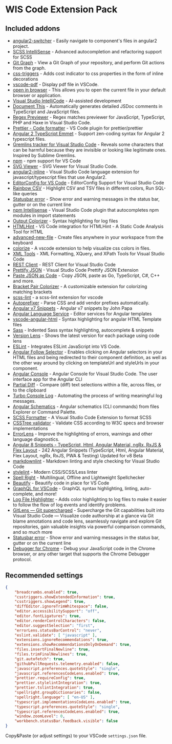 # WIS Code Extension Pack

## Included addons

* [angular2-switcher](https://marketplace.visualstudio.com/items?itemName=infinity1207.angular2-switcher) - Easily navigate to component's files in angular2 project.
* [SCSS IntelliSense](https://marketplace.visualstudio.com/items?itemName=mrmlnc.vscode-scss) - Advanced autocompletion and refactoring support for SCSS
* [Git Graph](https://marketplace.visualstudio.com/items?itemName=mhutchie.git-graph) - View a Git Graph of your repository, and perform Git actions from the graph.
* [css-triggers](https://marketplace.visualstudio.com/items?itemName=kisstkondoros.csstriggers) - Adds cost indicator to css properties in the form of inline decorations
* [vscode-pdf](https://marketplace.visualstudio.com/items?itemName=tomoki1207.pdf) - Display pdf file in VSCode.
* [open in browser](https://marketplace.visualstudio.com/items?itemName=techer.open-in-browser) - This allows you to open the current file in your default browser or application.
* [Visual Studio IntelliCode](https://marketplace.visualstudio.com/items?itemName=VisualStudioExptTeam.vscodeintellicode) - AI-assisted development
* [Document This](https://marketplace.visualstudio.com/items?itemName=joelday.docthis) - Automatically generates detailed JSDoc comments in TypeScript and JavaScript files.
* [Regex Previewer](https://marketplace.visualstudio.com/items?itemName=chrmarti.regex) - Regex matches previewer for JavaScript, TypeScript, PHP and Haxe in Visual Studio Code.
* [Prettier - Code formatter](https://marketplace.visualstudio.com/items?itemName=esbenp.prettier-vscode) - VS Code plugin for prettier/prettier
* [Angular 2 TypeScript Emmet](https://marketplace.visualstudio.com/items?itemName=jakethashi.vscode-angular2-emmet) - Support zen-coding syntax for Angular 2 typescript files.
* [Gremlins tracker for Visual Studio Code](https://marketplace.visualstudio.com/items?itemName=nhoizey.gremlins) - Reveals some characters that can be harmful because they are invisible or looking like legitimate ones. Inspired by Sublime Gremlins.
* [npm](https://marketplace.visualstudio.com/items?itemName=eg2.vscode-npm-script) - npm support for VS Code
* [SVG Viewer](https://marketplace.visualstudio.com/items?itemName=cssho.vscode-svgviewer) - SVG Viewer for Visual Studio Code.
* [angular2-inline](https://marketplace.visualstudio.com/items?itemName=natewallace.angular2-inline) - Visual Studio Code language extension for javascript/typescript files that use Angular2.
* [EditorConfig for VS Code](https://marketplace.visualstudio.com/items?itemName=EditorConfig.EditorConfig) - EditorConfig Support for Visual Studio Code
* [Rainbow CSV](https://marketplace.visualstudio.com/items?itemName=mechatroner.rainbow-csv) - Highlight CSV and TSV files in different colors, Run SQL-like queries
* [Statusbar error](https://marketplace.visualstudio.com/items?itemName=JoeBerria.statusbarerror) - Show error and warning messages in the status bar, gutter or on the current line
* [npm Intellisense](https://marketplace.visualstudio.com/items?itemName=christian-kohler.npm-intellisense) - Visual Studio Code plugin that autocompletes npm modules in import statements
* [Output Colorizer](https://marketplace.visualstudio.com/items?itemName=IBM.output-colorizer) - Syntax highlighting for log files
* [HTMLHint](https://marketplace.visualstudio.com/items?itemName=mkaufman.HTMLHint) - VS Code integration for HTMLHint - A Static Code Analysis Tool for HTML
* [advanced-new-file](https://marketplace.visualstudio.com/items?itemName=patbenatar.advanced-new-file) - Create files anywhere in your workspace from the keyboard
* [colorize](https://marketplace.visualstudio.com/items?itemName=kamikillerto.vscode-colorize) - A vscode extension to help visualize css colors in files.
* [XML Tools](https://marketplace.visualstudio.com/items?itemName=DotJoshJohnson.xml) - XML Formatting, XQuery, and XPath Tools for Visual Studio Code
* [REST Client](https://marketplace.visualstudio.com/items?itemName=humao.rest-client) - REST Client for Visual Studio Code
* [Prettify JSON](https://marketplace.visualstudio.com/items?itemName=mohsen1.prettify-json) - Visual Studio Code Prettify JSON Extension
* [Paste JSON as Code](https://marketplace.visualstudio.com/items?itemName=quicktype.quicktype) - Copy JSON, paste as Go, TypeScript, C#, C++ and more.
* [Bracket Pair Colorizer](https://marketplace.visualstudio.com/items?itemName=CoenraadS.bracket-pair-colorizer) - A customizable extension for colorizing matching brackets
* [scss-lint](https://marketplace.visualstudio.com/items?itemName=adamwalzer.scss-lint) - a scss-lint extension for vscode
* [Autoprefixer](https://marketplace.visualstudio.com/items?itemName=mrmlnc.vscode-autoprefixer) - Parse CSS and add vendor prefixes automatically.
* [Angular v7 Snippets](https://marketplace.visualstudio.com/items?itemName=johnpapa.Angular2) - Angular v7 snippets by John Papa
* [Angular Language Service](https://marketplace.visualstudio.com/items?itemName=Angular.ng-template) - Editor services for Angular templates
* [vscode-angular-html](https://marketplace.visualstudio.com/items?itemName=ghaschel.vscode-angular-html) - Syntax highlighting for angular HTML Template files
* [Sass](https://marketplace.visualstudio.com/items?itemName=robinbentley.sass-indented) - Indented Sass syntax highlighting, autocomplete & snippets
* [Version Lens](https://marketplace.visualstudio.com/items?itemName=pflannery.vscode-versionlens) - Shows the latest version for each package using code lens
* [ESLint](https://marketplace.visualstudio.com/items?itemName=dbaeumer.vscode-eslint) - Integrates ESLint JavaScript into VS Code.
* [Angular Follow Selector](https://marketplace.visualstudio.com/items?itemName=sanderledegen.angular-follow-selector) - Enables clicking on Angular selectors in your HTML files and being redirected to their component definition, as well as the other way around by clicking on templateUrl and styleUrls in your component.
* [Angular Console](https://marketplace.visualstudio.com/items?itemName=nrwl.angular-console) - Angular Console for Visual Studio Code. The user interface app for the Angular CLI
* [Partial Diff](https://marketplace.visualstudio.com/items?itemName=ryu1kn.partial-diff) - Compare (diff) text selections within a file, across files, or to the clipboard
* [Turbo Console Log](https://marketplace.visualstudio.com/items?itemName=ChakrounAnas.turbo-console-log) - Automating the process of writing meaningful log messages.
* [Angular Schematics](https://marketplace.visualstudio.com/items?itemName=cyrilletuzi.angular-schematics) - Angular schematics (CLI commands) from files Explorer or Command Palette.
* [SCSS Formatter](https://marketplace.visualstudio.com/items?itemName=sibiraj-s.vscode-scss-formatter) - A Visual Studio Code Extension to format SCSS
* [CSSTree validator](https://marketplace.visualstudio.com/items?itemName=smelukov.vscode-csstree) - Validate CSS according to W3C specs and browser implementations
* [ErrorLens](https://marketplace.visualstudio.com/items?itemName=PhilHindle.errorlens) - Improve the highlighting of errors, warnings and other language diagnostics.
* [Angular 8 Snippets - TypeScript, Html, Angular Material, ngRx, RxJS & Flex Layout](https://marketplace.visualstudio.com/items?itemName=Mikael.Angular-BeastCode) - 242 Angular Snippets (TypeScript, Html, Angular Material, Flex Layout, ngRx, RxJS, PWA & Testing) Updated for v8 Beta
* [markdownlint](https://marketplace.visualstudio.com/items?itemName=DavidAnson.vscode-markdownlint) - Markdown linting and style checking for Visual Studio Code
* [stylelint](https://marketplace.visualstudio.com/items?itemName=shinnn.stylelint) - Modern CSS/SCSS/Less linter
* [Spell Right](https://marketplace.visualstudio.com/items?itemName=ban.spellright) - Multilingual, Offline and Lightweight Spellchecker
* [Beautify](https://marketplace.visualstudio.com/items?itemName=HookyQR.beautify) - Beautify code in place for VS Code
* [GraphQL for VSCode](https://marketplace.visualstudio.com/items?itemName=kumar-harsh.graphql-for-vscode) - GraphQL syntax highlighting, linting, auto-complete, and more!
* [Log File Highlighter](https://marketplace.visualstudio.com/items?itemName=emilast.LogFileHighlighter) - Adds color highlighting to log files to make it easier to follow the flow of log events and identify problems.
* [GitLens — Git supercharged](https://marketplace.visualstudio.com/items?itemName=eamodio.gitlens) - Supercharge the Git capabilities built into Visual Studio Code — Visualize code authorship at a glance via Git blame annotations and code lens, seamlessly navigate and explore Git repositories, gain valuable insights via powerful comparison commands, and so much more
* [Statusbar error](https://marketplace.visualstudio.com/items?itemName=JoeBerria.statusbarerror) - Show error and warning messages in the status bar, gutter or on the current line
* [Debugger for Chrome](https://marketplace.visualstudio.com/items?itemName=msjsdiag.debugger-for-chrome) - Debug your JavaScript code in the Chrome browser, or any other target that supports the Chrome Debugger protocol.

## Recommended settings

```json
{
    "breadcrumbs.enabled": true,
    "csstriggers.showExtendedInformation": true,
    "csstriggers.showLegend": true,
    "diffEditor.ignoreTrimWhitespace": false,
    "editor.accessibilitySupport": "off",
    "editor.fontLigatures": true,
    "editor.renderControlCharacters": false,
    "editor.suggestSelection": "first",
    "errorLens.statusBarControl": "never",
    "eslint.validate": [ "javascript" ],
    "extensions.ignoreRecommendations": true,
    "extensions.showRecommendationsOnlyOnDemand": true,
    "files.insertFinalNewline": true,
    "files.trimFinalNewlines": true,
    "git.autofetch": true,
    "githubPullRequests.telemetry.enabled": false,
    "javascript.preferences.quoteStyle": "single",
    "javascript.referencesCodeLens.enabled": true,
    "prettier.requireConfig": true,
    "prettier.stylelintIntegration": true,
    "prettier.tslintIntegration": true,
    "spellright.groupDictionaries": false,
    "spellright.language": [ "en-US" ],
    "typescript.implementationsCodeLens.enabled": true,
    "typescript.preferences.quoteStyle": "single",
    "typescript.referencesCodeLens.enabled": true,
    "window.zoomLevel": 0,
    "workbench.statusBar.feedback.visible": false
}
```

Copy&Paste (or adjust settings) to your VSCode `settings.json` file.
